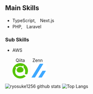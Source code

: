 ## Main Skills
- TypeScript,　Next.js     
- PHP,　Laravel

### Sub Skills  
- AWS


   &nbsp;&nbsp;&thinsp;Qiita　&nbsp;&nbsp;&thinsp;Zenn    
<a href="https://qiita.com/e8750520"><img src="https://github.com/ryosuke1256/image/blob/main/qiita-favicon.png" width=50px></a>&nbsp;&nbsp;&thinsp;<a href="https://zenn.dev/reactlover"><img src="https://github.com/ryosuke1256/image/blob/main/zenn.svg" width=50px></a>  


![ryosuke1256 github stats](https://github-readme-stats.vercel.app/api?username=ryosuke1256&count_private=true&show_icons=true&theme=buefy)
![Top Langs](https://github-readme-stats.vercel.app/api/top-langs/?username=ryosuke1256&langs_count=9&theme=buefy&layout=compact&hide=Shell,Blade,HTML,CSS)<br>
